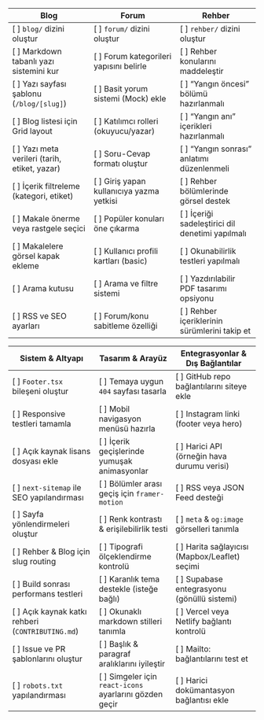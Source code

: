 
| Blog                                         | Forum                                       | Rehber                                      |
|------------------------------------------------|-----------------------------------------------|-----------------------------------------------|
| [ ] `blog/` dizini oluştur                     | [ ] `forum/` dizini oluştur                   | [ ] `rehber/` dizini oluştur                   |
| [ ] Markdown tabanlı yazı sistemini kur        | [ ] Forum kategorileri yapısını belirle       | [ ] Rehber konularını maddeleştir              |
| [ ] Yazı sayfası şablonu (`/blog/[slug]`)      | [ ] Basit yorum sistemi (Mock) ekle           | [ ] “Yangın öncesi” bölümü hazırlanmalı        |
| [ ] Blog listesi için Grid layout              | [ ] Katılımcı rolleri (okuyucu/yazar)         | [ ] “Yangın anı” içerikleri hazırlanmalı       |
| [ ] Yazı meta verileri (tarih, etiket, yazar) | [ ] Soru-Cevap formatı oluştur                | [ ] “Yangın sonrası” anlatımı düzenlenmeli     |
| [ ] İçerik filtreleme (kategori, etiket)       | [ ] Giriş yapan kullanıcıya yazma yetkisi     | [ ] Rehber bölümlerinde görsel destek          |
| [ ] Makale önerme veya rastgele seçici         | [ ] Popüler konuları öne çıkarma              | [ ] İçeriği sadeleştirici dil denetimi yapılmalı |
| [ ] Makalelere görsel kapak ekleme             | [ ] Kullanıcı profili kartları (basic)        | [ ] Okunabilirlik testleri yapılmalı           |
| [ ] Arama kutusu                               | [ ] Arama ve filtre sistemi                   | [ ] Yazdırılabilir PDF tasarımı opsiyonu       |
| [ ] RSS ve SEO ayarları                        | [ ] Forum/konu sabitleme özelliği             | [ ] Rehber içeriklerinin sürümlerini takip et  |



| Sistem & Altyapı                         | Tasarım & Arayüz                            | Entegrasyonlar & Dış Bağlantılar             |
|--------------------------------------------|------------------------------------------------|------------------------------------------------|
| [ ] `Footer.tsx` bileşeni oluştur          | [ ] Temaya uygun `404` sayfası tasarla         | [ ] GitHub repo bağlantılarını siteye ekle      |
| [ ] Responsive testleri tamamla            | [ ] Mobil navigasyon menüsü hazırla            | [ ] Instagram linki (footer veya hero)          |
| [ ] Açık kaynak lisans dosyası ekle        | [ ] İçerik geçişlerinde yumuşak animasyonlar   | [ ] Harici API (örneğin hava durumu verisi)     |
| [ ] `next-sitemap` ile SEO yapılandırması  | [ ] Bölümler arası geçiş için `framer-motion`  | [ ] RSS veya JSON Feed desteği                  |
| [ ] Sayfa yönlendirmeleri oluştur          | [ ] Renk kontrastı & erişilebilirlik testi     | [ ] `meta` & `og:image` görselleri tanımla      |
| [ ] Rehber & Blog için slug routing        | [ ] Tipografi ölçeklendirme kontrolü           | [ ] Harita sağlayıcısı (Mapbox/Leaflet) seçimi |
| [ ] Build sonrası performans testleri      | [ ] Karanlık tema destekle (isteğe bağlı)      | [ ] Supabase entegrasyonu (gönüllü sistemi)     |
| [ ] Açık kaynak katkı rehberi (`CONTRIBUTING.md`) | [ ] Okunaklı markdown stilleri tanımla   | [ ] Vercel veya Netlify bağlantı kontrolü       |
| [ ] Issue ve PR şablonlarını oluştur       | [ ] Başlık & paragraf aralıklarını iyileştir   | [ ] Mailto: bağlantılarını test et              |
| [ ] `robots.txt` yapılandırması            | [ ] Simgeler için `react-icons` ayarlarını gözden geçir | [ ] Harici dokümantasyon bağlantısı ekle  |
